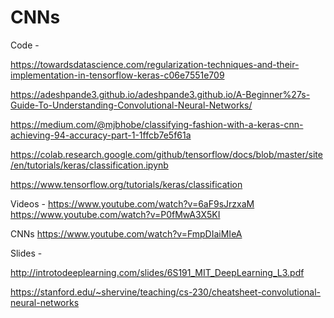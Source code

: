 # CNNs

Code -

https://towardsdatascience.com/regularization-techniques-and-their-implementation-in-tensorflow-keras-c06e7551e709

https://adeshpande3.github.io/adeshpande3.github.io/A-Beginner%27s-Guide-To-Understanding-Convolutional-Neural-Networks/

https://medium.com/@mjbhobe/classifying-fashion-with-a-keras-cnn-achieving-94-accuracy-part-1-1ffcb7e5f61a



https://colab.research.google.com/github/tensorflow/docs/blob/master/site/en/tutorials/keras/classification.ipynb

https://www.tensorflow.org/tutorials/keras/classification



Videos -
https://www.youtube.com/watch?v=6aF9sJrzxaM
https://www.youtube.com/watch?v=P0fMwA3X5KI

CNNs
https://www.youtube.com/watch?v=FmpDIaiMIeA




Slides - 

http://introtodeeplearning.com/slides/6S191_MIT_DeepLearning_L3.pdf

https://stanford.edu/~shervine/teaching/cs-230/cheatsheet-convolutional-neural-networks
